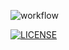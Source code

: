 ![workflow](https://github.com/annasenen/sem/actions/workflows/main.yml/badge.svg)

[![LICENSE](https://img.shields.io/github/license/annasenen/sem.svg?style=flat-square)](https://github.com/annasenen/sem/blob/master/LICENSE)


